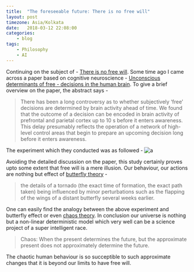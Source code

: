 ```yaml
---
title:  "The foreseeable future: There is no free will"
layout: post
timezone: Asia/Kolkata
date:   2018-03-12 22:08:00
categories:
    - blog
tags:
    - Philosophy
    - AI
---
```

Continuing on the subject of - [There is no free will](https://github.com/jellAIfish/jellyfish/issues/47). Some time ago I came across a paper based on cognitive neuroscience - [Unconscious determinants of free - decisions in the human brain](https://pdfs.semanticscholar.org/4210/c1714c88cec8c856dfd1535b22ee29fd1af0.pdf). To give a brief overview on the paper, the abstract says -
> There has been a long controversy as to whether subjectively
‘free’ decisions are determined by brain activity ahead of
time. We found that the outcome of a decision can be encoded
in brain activity of prefrontal and parietal cortex up to 10 s
before it enters awareness. This delay presumably reflects
the operation of a network of high-level control areas that
begin to prepare an upcoming decision long before it
enters awareness.

The experiment which they conducted was as followed -
![a](/home/mark/Documents/markroxor.github.io/img/experiment.png)

Avoiding the detailed discussion on the paper, this study certainly proves upto some extent that free will is a mere illusion. Our behaviour, our actions are nothing but effect of [butterfly theory](https://en.wikipedia.org/wiki/Butterfly_effect) -
> the details of a tornado (the exact time of formation, the exact path taken) being influenced by minor perturbations such as the flapping of the wings of a distant butterfly several weeks earlier.

One can easily find the analogy between the above experiment and butterfly effect or even [chaos theory](https://en.wikipedia.org/wiki/Chaos_theory). In conclusion our universe is nothing but a non-linear deterministic model which very well can be a science project of a super intelligent race.

> Chaos: When the present determines the future, but the approximate present does not approximately determine the future.

The chaotic human behaviour is so succeptible to such approximate changes that it is beyond our limits to have free will.
